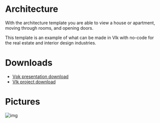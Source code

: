 # Architecture
With the architecture template you are able to view a house or apartment, moving through rooms, and opening doors. 

This template is an example of what can be made in Vlk with no-code for the real estate and interior design industries.

# Downloads

- [Vpk presentation download](https://cdn2.talansoft.com/ftp/samples/Architecture-Template-V2.vpk)
- [Vlk project download](https://cdn2.talansoft.com/ftp/samples/Architecture-Template-V2.zip)

# Pictures

![img](https://cdn2.talansoft.com/ftp/img/www/Design-and-Construction-1600x1200-v2.jpg)

